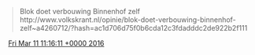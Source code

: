 > Blok doet verbouwing Binnenhof zelf http://www\.volkskrant\.nl/opinie/blok\-doet\-verbouwing\-binnenhof\-zelf\~a4260712/?hash\=ac1d706d75f0b6cda12c3fdadddc2de922b2f111

<img src="../../media/tweet.ico" width="12" /> [Fri Mar 11 11:16:11 +0000 2016](https://twitter.com/DromerDenker/status/708250159759671296)
